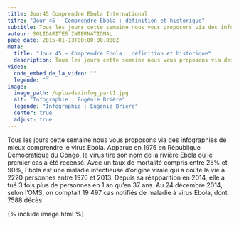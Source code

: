 ```yaml
---
title: Jour45 Comprendre Ebola International
titre: "Jour 45 – Comprendre Ebola : définition et historique"
subtitle: Tous les jours cette semaine nous vous proposons via des infographies de mieux comprendre le virus Ebola...
auteur: SOLIDARITÉS INTERNATIONAL
page_date: 2015-01-13T00:00:00.000Z
meta:
  title: "Jour 45 – Comprendre Ebola : définition et historique"
  description: Tous les jours cette semaine nous vous proposons via des infographies de mieux comprendre le virus Ebola...
video:
  code_embed_de_la_video: ""
  legende: ""
image:
  image_path: /uploads/infog_part1.jpg
  alt: "Infographie : Eugénie Brière"
  legende: "Infographie : Eugénie Brière"
  center: true
  adjust: true
---
```

Tous les jours cette semaine nous vous proposons via des infographies de mieux comprendre le virus Ebola. Apparue en 1976 en R&eacute;publique D&eacute;mocratique du Congo, le virus tire son nom de la rivi&egrave;re Ebola o&ugrave; le premier cas a &eacute;t&eacute; recens&eacute;. Avec un taux de mortalit&eacute; compris entre 25% et 90%, Ebola est une maladie infectieuse d’origine virale qui a co&ucirc;t&eacute; la vie &agrave; 2220 personnes entre 1976 et 2013. Depuis sa r&eacute;apparition en 2014, elle a tu&eacute; 3 fois plus de personnes en 1 an qu’en 37 ans. Au 24 d&eacute;cembre 2014, selon l’OMS, on comptait 19 497 cas notifi&eacute;s de maladie &agrave; virus Ebola, dont 7588 d&eacute;c&egrave;s.

{% include image.html %}